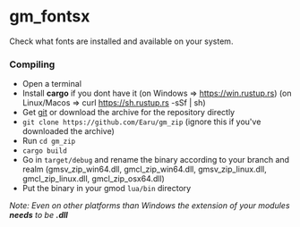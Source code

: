 # gm_fontsx
Check what fonts are installed and available on your system.

### Compiling
- Open a terminal
- Install **cargo** if you dont have it (on Windows => https://win.rustup.rs) (on Linux/Macos => curl https://sh.rustup.rs -sSf | sh)
- Get [git](https://git-scm.com/downloads) or download the archive for the repository directly
- `git clone https://github.com/Earu/gm_zip` (ignore this if you've downloaded the archive)
- Run `cd gm_zip`
- `cargo build`
- Go in `target/debug` and rename the binary according to your branch and realm (gmsv_zip_win64.dll, gmcl_zip_win64.dll, gmsv_zip_linux.dll, gmcl_zip_linux.dll, gmcl_zip_osx64.dll)
- Put the binary in your gmod `lua/bin` directory

*Note: Even on other platforms than Windows the extension of your modules **needs** to be **.dll***
